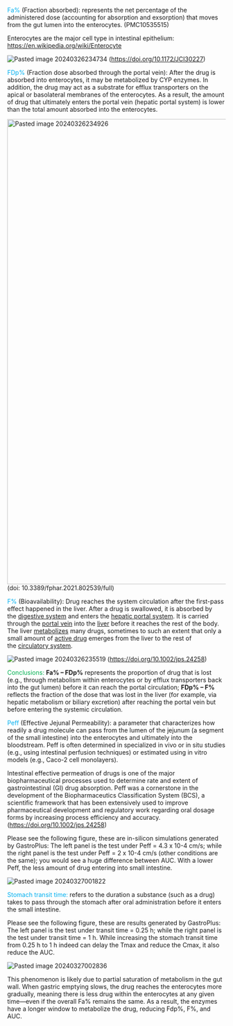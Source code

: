 <span style="color:rgb(0, 176, 240)">Fa%</span> (Fraction absorbed): represents the net percentage of the administered dose (accounting for absorption and exsorption) that moves from the gut lumen into the enterocytes. (PMC10535515)

Enterocytes are the major cell type in intestinal epithelium:
https://en.wikipedia.org/wiki/Enterocyte

![Pasted image 20240326234734](https://github.com/user-attachments/assets/2d26fa2f-8591-4a69-a001-e3dc14d3760b)
                       (https://doi.org/10.1172/JCI30227)

<span style="color:rgb(0, 176, 240)">FDp%</span> (Fraction dose absorbed through the portal vein): After the drug is absorbed into enterocytes, it may be metabolized by CYP enzymes. In addition, the drug may act as a substrate for efflux transporters on the apical or basolateral membranes of the enterocytes. As a result, the amount of drug that ultimately enters the portal vein (hepatic portal system) is lower than the total amount absorbed into the enterocytes.

<img width="1072" alt="Pasted image 20240326234926" src="https://github.com/user-attachments/assets/7fe28301-0ba7-4a82-9a98-e3b326a4954e" />
                       (doi: 10.3389/fphar.2021.802539/full)


<span style="color:rgb(0, 176, 240)">F%</span> (Bioavailability): Drug reaches the system circulation after the first-pass effect happened in the liver. After a drug is swallowed, it is absorbed by the [digestive system](https://en.wikipedia.org/wiki/Digestive_system "Digestive system") and enters the [hepatic portal system](https://en.wikipedia.org/wiki/Hepatic_portal_system "Hepatic portal system"). It is carried through the [portal vein](https://en.wikipedia.org/wiki/Hepatic_portal_vein "Hepatic portal vein") into the [liver](https://en.wikipedia.org/wiki/Liver "Liver") before it reaches the rest of the body. The liver [metabolizes](https://en.wikipedia.org/wiki/Metabolism "Metabolism") many drugs, sometimes to such an extent that only a small amount of [active drug](https://en.wikipedia.org/wiki/Active_pharmaceutical_ingredient "Active pharmaceutical ingredient") emerges from the liver to the rest of the [circulatory system](https://en.wikipedia.org/wiki/Circulatory_system "Circulatory system").

![Pasted image 20240326235519](https://github.com/user-attachments/assets/5ff3e1ac-c6aa-4d48-a943-44ffdb25a1d3)
                       (https://doi.org/10.1002/jps.24258)

<span style="color:rgb(0, 176, 80)">Conclusions:</span> **Fa% – FDp%** represents the proportion of drug that is lost (e.g., through metabolism within enterocytes or by efflux transporters back into the gut lumen) before it can reach the portal circulation; **FDp% – F%** reflects the fraction of the dose that was lost in the liver (for example, via hepatic metabolism or biliary excretion) after reaching the portal vein but before entering the systemic circulation.

<span style="color:rgb(0, 176, 240)">Peff </span>(Effective Jejunal Permeability): a parameter that characterizes how readily a drug molecule can pass from the lumen of the jejunum (a segment of the small intestine) into the enterocytes and ultimately into the bloodstream. Peff is often determined in specialized in vivo or in situ studies (e.g., using intestinal perfusion techniques) or estimated using in vitro models (e.g., Caco-2 cell monolayers).

Intestinal effective permeation of drugs is one of the major biopharmaceutical processes used to determine rate and extent of gastrointestinal (GI) drug absorption. Peff was a cornerstone in the development of the Biopharmaceutics Classification System (BCS), a scientific framework that has been extensively used to improve pharmaceutical development and regulatory work regarding oral dosage forms by increasing process efficiency and accuracy.(https://doi.org/10.1002/jps.24258) 

Please see the following figure, these are in-silicon simulations generated by GastroPlus:
The left panel is the test under Peff = 4.3 x 10-4 cm/s; while the right panel is the test under Peff = 2 x 10-4 cm/s (other conditions are the same); you would see a huge difference between AUC. With a lower Peff, the less amount of drug entering into small intestine. 

![Pasted image 20240327001822](https://github.com/user-attachments/assets/cd0f1dd5-0968-4702-8ccd-90766d9d37bb)


<span style="color:rgb(0, 176, 240)">Stomach transit time:</span> refers to the duration a substance (such as a drug) takes to pass through the stomach after oral administration before it enters the small intestine.

Please see the following figure, these are results generated by GastroPlus:
The left panel is the test under transit time  = 0.25 h; while the right panel is the test under transit time = 1 h.
While increasing the stomach transit time from 0.25 h to 1 h indeed can delay the Tmax and reduce the Cmax, it also reduce the AUC.

![Pasted image 20240327002836](https://github.com/user-attachments/assets/38e2a57b-8fe8-49ef-8b72-34bdd75b48eb)

This phenomenon is likely due to partial saturation of metabolism in the gut wall. When gastric emptying slows, the drug reaches the enterocytes more gradually, meaning there is less drug within the enterocytes at any given time—even if the overall Fa% remains the same. As a result, the enzymes have a longer window to metabolize the drug, reducing Fdp%, F%, and AUC.

